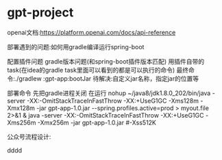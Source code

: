# gpt-project
openai文档:https://platform.openai.com/docs/api-reference

部署遇到的问题:如何用gradle编译运行spring-boot

配置插件问题
gradle版本问题(和spring-boot插件版本匹配)
用插件自带的task(在idea的gradle task里面可以看到的都是可以执行的命令)
最终命令:./gradlew :gpt-app:bootJar
待解决:自定义jar名称，指定jar的位置等

部署命令
先把gradle进程关闭
在运行
nohup ~/java8/jdk1.8.0_202/bin/java -server -XX:-OmitStackTraceInFastThrow -XX:+UseG1GC  -Xms128m -Xmx128m -jar gpt-app-1.0.jar --spring.profiles.active=prod > myout.file 2>&1 &
java -server -XX:-OmitStackTraceInFastThrow -XX:+UseG1GC -Xms256m -Xmx256m -jar gpt-app-1.0.jar 
#-Xss512K

公众号流程设计:



dddd

